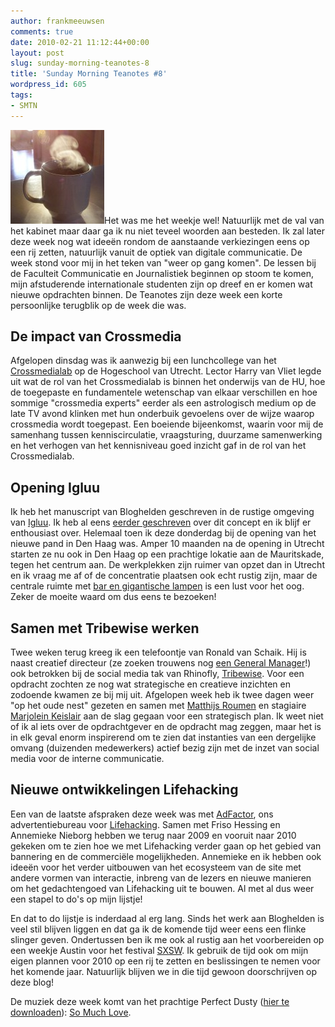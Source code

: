 ```yaml
---
author: frankmeeuwsen
comments: true
date: 2010-02-21 11:12:44+00:00
layout: post
slug: sunday-morning-teanotes-8
title: 'Sunday Morning Teanotes #8'
wordpress_id: 605
tags:
- SMTN
---
```


![](../images/uploadimages/3327478926_88a2bf522a_b-150x150.jpg)Het was me het weekje wel! Natuurlijk met de val van het kabinet maar daar ga ik nu niet teveel woorden aan besteden. Ik zal later deze week nog wat ideeën rondom de aanstaande verkiezingen eens op een rij zetten, natuurlijk vanuit de optiek van digitale communicatie. De week stond voor mij in het teken van "weer op gang komen". De lessen bij de Faculteit Communicatie en Journalistiek beginnen op stoom te komen, mijn afstuderende internationale studenten zijn op dreef en er komen wat nieuwe opdrachten binnen. De Teanotes zijn deze week een korte persoonlijke terugblik op de week die was.

<!-- more -->


## De impact van Crossmedia


Afgelopen dinsdag was ik aanwezig bij een lunchcollege van het [Crossmedialab](http://www.crossmedialab.nl) op de Hogeschool van Utrecht. Lector Harry van Vliet legde uit wat de rol van het Crossmedialab is binnen het onderwijs van de HU, hoe de toegepaste en fundamentele wetenschap van elkaar verschillen en hoe sommige "crossmedia experts" eerder als een astrologisch medium op de late TV avond klinken met hun onderbuik gevoelens over de wijze waarop crossmedia wordt toegepast. Een boeiende bijeenkomst, waarin voor mij de samenhang tussen kenniscirculatie, vraagsturing, duurzame samenwerking en het verhogen van het kennisniveau goed inzicht gaf in de rol van het Crossmedialab.


## Opening Igluu


Ik heb het manuscript van Bloghelden geschreven in de rustige omgeving van [Igluu](http://www.igluu.nl). Ik heb al eens [eerder geschreven](http://incredibleadventure.nl/2010/01/eerste-maandag-van-2010-aan-het-werk/) over dit concept en ik blijf er enthousiast over. Helemaal toen ik deze donderdag bij de opening van het nieuwe pand in Den Haag was. Amper 10 maanden na de opening in Utrecht starten ze nu ook in Den Haag op een prachtige lokatie aan de Mauritskade, tegen het centrum aan. De werkplekken zijn ruimer van opzet dan in Utrecht en ik vraag me af of de concentratie plaatsen ook echt rustig zijn, maar de centrale ruimte met [bar en gigantische lampen](http://moby.to/63mzcj) is een lust voor het oog. Zeker de moeite waard om dus eens te bezoeken!


## Samen met Tribewise werken


Twee weken terug kreeg ik een telefoontje van Ronald van Schaik. Hij is naast creatief directeur (ze zoeken trouwens nog [een General Manager](http://www.rhinoflyzoektgeneralmanager.nl/)!) ook betrokken bij de social media tak van Rhinofly, [Tribewise](http://www.tribewise.nl). Voor een opdracht zochten ze nog wat strategische en creatieve inzichten en zodoende kwamen ze bij mij uit. Afgelopen week heb ik twee dagen weer "op het oude nest" gezeten en samen met [Matthijs Roumen](http://twitter.com/mroumen) en stagiaire [Marjolein Keislair](http://nl.linkedin.com/pub/marjolein-keislair/8/86b/4b7) aan de slag gegaan voor een strategisch plan. Ik weet niet of ik al iets over de opdrachtgever en de opdracht mag zeggen, maar het is in elk geval enorm inspirerend om te zien dat instanties van een dergelijke omvang (duizenden medewerkers) actief bezig zijn met de inzet van social media voor de interne communicatie.


## Nieuwe ontwikkelingen Lifehacking


Een van de laatste afspraken deze week was met [AdFactor](http://www.adfactor.nl), ons advertentiebureau voor [Lifehacking](http://www.lifehacking.nl). Samen met Friso Hessing en Annemieke Nieborg hebben we terug naar 2009 en vooruit naar 2010 gekeken om te zien hoe we met Lifehacking verder gaan op het gebied van bannering en de commerciële mogelijkheden. Annemieke en ik hebben ook ideeën voor het verder uitbouwen van het ecosysteem van de site met andere vormen van interactie, inbreng van de lezers en nieuwe manieren om het gedachtengoed van Lifehacking uit te bouwen. Al met al dus weer een stapel to do's op mijn lijstje!

En dat to do lijstje is inderdaad al erg lang. Sinds het werk aan Bloghelden is veel stil blijven liggen en dat ga ik de komende tijd weer eens een flinke slinger geven. Ondertussen ben ik me ook al rustig aan het voorbereiden op een weekje Austin voor het festival [SXSW](http://www.sxsw.com). Ik gebruik de tijd ook om mijn eigen plannen voor 2010 op een rij te zetten en beslissingen te nemen voor het komende jaar. Natuurlijk blijven we in die tijd gewoon doorschrijven op deze blog!

De muziek deze week komt van het prachtige Perfect Dusty ([hier te downloaden](http://eerstehulpbijplaatopnamen.blogspot.com/2010/02/perfect-dusty.html)): [So Much Love](http://www.youtube.com/watch?v=H71YMS0DjOQ).
